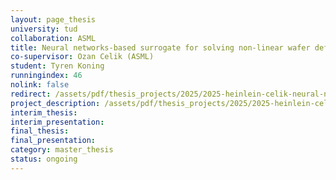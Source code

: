 ```yaml
---
layout: page_thesis
university: tud
collaboration: ASML
title: Neural networks-based surrogate for solving non-linear wafer deformation
co-supervisor: Ozan Celik (ASML)
student: Tyren Koning
runningindex: 46
nolink: false
redirect: /assets/pdf/thesis_projects/2025/2025-heinlein-celik-neural-networks-based-surrogate-solving-nonlinear-wafer-deformation/project_description.pdf
project_description: /assets/pdf/thesis_projects/2025/2025-heinlein-celik-neural-networks-based-surrogate-solving-nonlinear-wafer-deformation/project_description.pdf
interim_thesis:
interim_presentation:
final_thesis:
final_presentation:
category: master_thesis
status: ongoing
---
```

